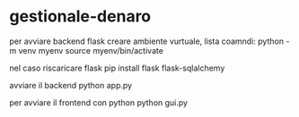 # gestionale-denaro

per avviare backend flask creare ambiente vurtuale, lista coamndi:
  python -m venv myenv
  source myenv/bin/activate
  
nel caso riscaricare flask
  pip install flask flask-sqlalchemy

avviare il backend
  python app.py



per avviare il frontend con python
  python gui.py
  
